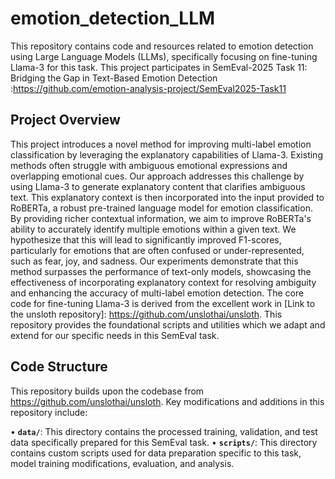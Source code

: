 # emotion_detection_LLM

This repository contains code and resources related to emotion detection using Large Language Models (LLMs), specifically focusing on fine-tuning Llama-3 for this task. This project participates in SemEval-2025 Task 11: Bridging the Gap in Text-Based Emotion Detection :https://github.com/emotion-analysis-project/SemEval2025-Task11

## Project Overview

This project introduces a novel method for improving multi-label emotion classification by leveraging the explanatory capabilities of Llama-3.  Existing methods often struggle with ambiguous emotional expressions and overlapping emotional cues.  Our approach addresses this challenge by using Llama-3 to generate explanatory content that clarifies ambiguous text.  This explanatory context is then incorporated into the input provided to RoBERTa, a robust pre-trained language model for emotion classification. By providing richer contextual information, we aim to improve RoBERTa's ability to accurately identify multiple emotions within a given text. We hypothesize that this will lead to significantly improved F1-scores, particularly for emotions that are often confused or under-represented, such as fear, joy, and sadness.  Our experiments demonstrate that this method surpasses the performance of text-only models, showcasing the effectiveness of incorporating explanatory context for resolving ambiguity and enhancing the accuracy of multi-label emotion detection.
The core code for fine-tuning Llama-3 is derived from the excellent work in [Link to the unsloth repository]: https://github.com/unslothai/unsloth. This repository provides the foundational scripts and utilities which we adapt and extend for our specific needs in this SemEval task. 

## Code Structure

This repository builds upon the codebase from https://github.com/unslothai/unsloth.  Key modifications and additions in this repository include:

• **`data/`**: This directory contains the processed training, validation, and test data  specifically prepared for this SemEval task. 
• **`scripts/`**: This directory contains custom scripts used for data preparation specific to this task, model training modifications, evaluation, and analysis.  
